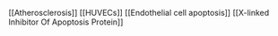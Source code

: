 [[Atherosclerosis]]
[[HUVECs]]
[[Endothelial cell apoptosis]]
[[X-linked Inhibitor Of Apoptosis Protein]]

